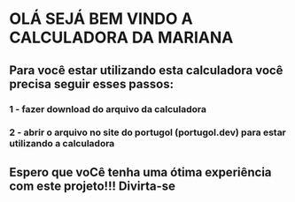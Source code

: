 <h1>OLÁ SEJÁ BEM VINDO A CALCULADORA DA MARIANA</h1>
<h2>Para você estar utilizando esta calculadora você precisa seguir esses passos:</h2>
<h3>1 - fazer download do arquivo da calculadora</h3>
<h3>2 - abrir o arquivo no site do portugol (portugol.dev) para estar utilizando a calculadora</h3>

<h2>Espero que voCê tenha uma ótima experiência com este projeto!!! Divirta-se</h2>
